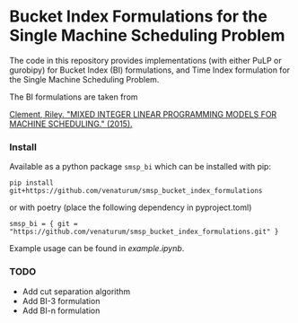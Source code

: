 # Bucket Index Formulations for the Single Machine Scheduling Problem

The code in this repository provides implementations (with either PuLP or gurobipy) for Bucket Index (BI) formulations, and Time Index formulation for the Single Machine Scheduling Problem.

The BI formulations are taken from 

[Clement, Riley. "MIXED INTEGER LINEAR PROGRAMMING MODELS FOR MACHINE SCHEDULING." (2015).](https://hdl.handle.net/1959.13/1310105)


### Install

Available as a python package `smsp_bi` which can be installed with pip:

    pip install git+https://github.com/venaturum/smsp_bucket_index_formulations

or with poetry (place the following dependency in pyproject.toml)

    smsp_bi = { git = "https://github.com/venaturum/smsp_bucket_index_formulations.git" }

Example usage can be found in *example.ipynb*.

### TODO

- Add cut separation algorithm
- Add BI-3 formulation
- Add BI-n formulation
